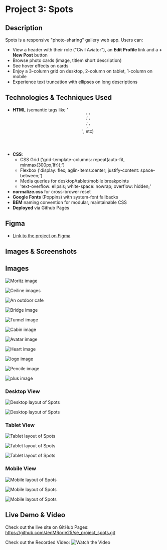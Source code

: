 # Project 3: Spots

## Description

Spots is a responsive "photo-sharing" gallery web app. Users can:

- View a header with their role ("Civil Aviator"), an **Edit Profile** link and a **+ New Post** button
- Browse photo cards (image, titlem short description)
- See hover effects on cards
- Enjoy a 3-column grid on desktop, 2-column on tablet, 1-column on mobile
- Experience text truncation with ellipses on long descriptions

## Technologies & Techniques Used

- **HTML** (semantic tags like '<header>', '<section>', '<nav>', '<main>', etc)
- **CSS**:
  - CSS Grid ('grid-template-columns: repeat(auto-fit, minmax(300px,1fr));')
  - Flexbox ('display: flex; aglin-items:center; justify-content: space-between;')
  - Media queries for desktop/tablet/mobile breakpoints
  - 'text-overflow: ellpsis; white-space: nowrap; overflow: hidden;'
- **normalize.css** for cross-brower reset
- **Google Fonts** (Poppins) with system-font fallbacks
- **BEM** naming convention for modular, maintainable CSS
- **Deployed** via Github Pages

## Figma

- [Link to the project on Figma](https://www.figma.com/file/BBNm2bC3lj8QQMHlnqRsga/Sprint-3-Project-%E2%80%94-Spots?type=design&node-id=2%3A60&mode=design&t=afgNFybdorZO6cQo-1)

## Images & Screenshots

## Images

![Moritz image](./images/1-photo-by-moritz-feldmann-from-pexels.jpg)

![Ceiline images](./images/2-photo-by-ceiline-from-pexels.jpg)

![An outdoor cafe](./images/3-photo-by-tubanur-dogan-from-pexels.jpg)

![Bridge image](./images/4-photo-by-maurice-laschet-from-pexels.jpg)

![Tunnel image](./images/5-photo-by-van-anh-nguyen-from-pexels.jpg)

![Cabin image](./images/6-photo-by-moritz-feldmann-from-pexels.jpg)

![Avatar image](./images/avatar.jpg)

![Heart image](./images/heart.svg)

![logo image](./images/logo.svg)

![Pencile image](./images/pencile.svg)

![plus image](./images/plus.svg)

### Desktop View

![Desktop layout of Spots](./images/Desktop1.png)

![Desktop layout of Spots](./images/Desktop2.png)

### Tablet View

![Tablet layout of Spots](./images/Tablet1.png)

![Tablet layout of Spots](./images/Tablet2.png)

![Tablet layout of Spots](./images/Tablet3.png)

### Mobile View

![Mobile layout of Spots](./images/Mobile1.png)

![Mobile layout of Spots](./images/Mobile2.png)

![Mobile layout of Spots](./images/Mobile3.png)

## Live Demo & Video

Check out the live site on GitHub Pages:
https://github.com/JenMRorie25/se_project_spots.git

Check out the Recorded Video:
![Watch the Video](https://drive.google.com/file/d/1oifKQSh8E6WLQigEwWE-9F3EE0BST-1S/view?usp=sharing)
